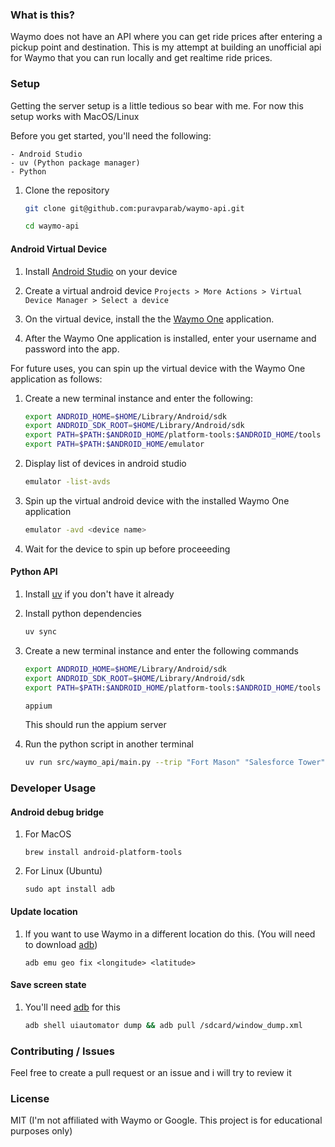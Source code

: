 ### What is this?

Waymo does not have an API where you can get ride prices after entering a pickup point and destination. This is my attempt at building an unofficial api for Waymo that you can run locally and get realtime ride prices. 

### Setup

Getting the server setup is a little tedious so bear with me. For now this setup works with MacOS/Linux

Before you get started, you'll need the following:
```
- Android Studio
- uv (Python package manager)
- Python
```

1. Clone the repository

	```bash
	git clone git@github.com:puravparab/waymo-api.git

	cd waymo-api
	```

#### Android Virtual Device

1. Install [Android Studio](https://developer.android.com/studio) on your device

2. Create a virtual android device `Projects > More Actions > Virtual Device Manager > Select a device`

3. On the virtual device, install the the [Waymo One](https://play.google.com/store/apps/details?id=com.waymo.carapp) application.

4. After the Waymo One application is installed, enter your username and password into the app.

For future uses, you can spin up the virtual device with the Waymo One application as follows:

1. Create a new terminal instance and enter the following:
	```bash
	export ANDROID_HOME=$HOME/Library/Android/sdk
	export ANDROID_SDK_ROOT=$HOME/Library/Android/sdk
	export PATH=$PATH:$ANDROID_HOME/platform-tools:$ANDROID_HOME/tools
	export PATH=$PATH:$ANDROID_HOME/emulator
	```

2. Display list of devices in android studio
	```bash
	emulator -list-avds
	```

3. Spin up the virtual android device with the installed Waymo One application
	```bash
	emulator -avd <device name>
	```

4. Wait for the device to spin up before proceeeding

#### Python API
1. Install [uv](https://docs.astral.sh/uv) if you don't have it already

2. Install python dependencies
	```bash
	uv sync
	```

3. Create a new terminal instance and enter the following commands
	```bash
	export ANDROID_HOME=$HOME/Library/Android/sdk
	export ANDROID_SDK_ROOT=$HOME/Library/Android/sdk
	export PATH=$PATH:$ANDROID_HOME/platform-tools:$ANDROID_HOME/tools

	appium
	```

	This should run the appium server


4. Run the python script in another terminal

	```bash
	uv run src/waymo_api/main.py --trip "Fort Mason" "Salesforce Tower"
	```

### Developer Usage

#### Android debug bridge

1. For MacOS
	```
	brew install android-platform-tools
	```
2. For Linux (Ubuntu)
	```
	sudo apt install adb
	```

#### Update location

1. If you want to use Waymo in a different location do this. (You will need to download [adb](#android-debug-bridge))
	```
	adb emu geo fix <longitude> <latitude>
	```
#### Save screen state

1. You'll need [adb](#android-debug-bridge) for this
	```bash
	adb shell uiautomator dump && adb pull /sdcard/window_dump.xml
	```

### Contributing / Issues

Feel free to create a pull request or an issue and i will try to review it

### License

MIT (I'm not affiliated with Waymo or Google. This project is for educational purposes only)